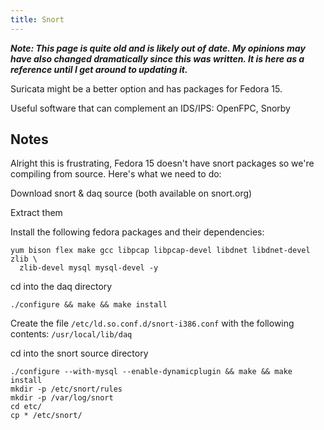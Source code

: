 ```yaml
---
title: Snort
---
```


***Note: This page is quite old and is likely out of date. My opinions may have
also changed dramatically since this was written. It is here as a reference
until I get around to updating it.***

Suricata might be a better option and has packages for Fedora 15.

Useful software that can complement an IDS/IPS: OpenFPC, Snorby

## Notes

Alright this is frustrating, Fedora 15 doesn't have snort packages so we're
compiling from source. Here's what we need to do:

Download snort & daq source (both available on snort.org)

Extract them

Install the following fedora packages and their dependencies:

```
yum bison flex make gcc libpcap libpcap-devel libdnet libdnet-devel zlib \
  zlib-devel mysql mysql-devel -y
```

cd into the daq directory

```
./configure && make && make install
```

Create the file `/etc/ld.so.conf.d/snort-i386.conf` with the following
contents: `/usr/local/lib/daq`

cd into the snort source directory

```
./configure --with-mysql --enable-dynamicplugin && make && make install
mkdir -p /etc/snort/rules
mkdir -p /var/log/snort
cd etc/
cp * /etc/snort/
```
